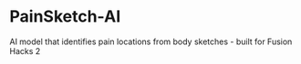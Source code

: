 # PainSketch-AI
AI model that identifies pain locations from body sketches - built for Fusion Hacks 2
